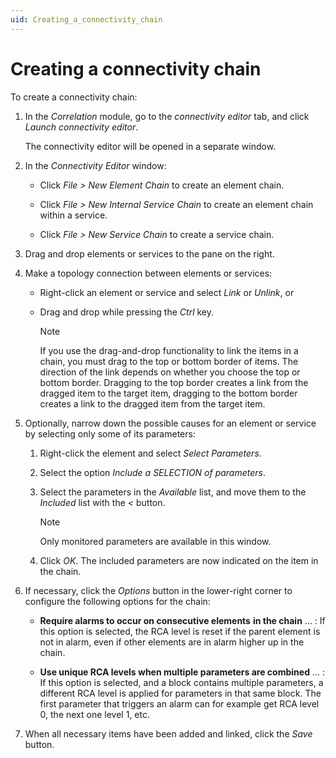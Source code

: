 ```yaml
---
uid: Creating_a_connectivity_chain
---
```


# Creating a connectivity chain

To create a connectivity chain:

1. In the *Correlation* module, go to the *connectivity editor* tab, and click *Launch connectivity editor*.

   The connectivity editor will be opened in a separate window.

1. In the *Connectivity Editor* window:

   - Click *File \> New Element Chain* to create an element chain.

   - Click *File \> New Internal Service Chain* to create an element chain within a service.

   - Click *File \> New Service Chain* to create a service chain.

1. Drag and drop elements or services to the pane on the right.

1. Make a topology connection between elements or services:

   - Right-click an element or service and select *Link* or *Unlink*, or

   - Drag and drop while pressing the *Ctrl* key.

     > [!NOTE]
     > If you use the drag-and-drop functionality to link the items in a chain, you must drag to the top or bottom border of items. The direction of the link depends on whether you choose the top or bottom border. Dragging to the top border creates a link from the dragged item to the target item, dragging to the bottom border creates a link to the dragged item from the target item.

1. Optionally, narrow down the possible causes for an element or service by selecting only some of its parameters:

   1. Right-click the element and select *Select Parameters*.

   1. Select the option *Include a SELECTION of parameters*.

   1. Select the parameters in the *Available* list, and move them to the *Included* list with the *\<* button.

      > [!NOTE]
      > Only monitored parameters are available in this window.

   1. Click *OK*. The included parameters are now indicated on the item in the chain.

1. If necessary, click the *Options* button in the lower-right corner to configure the following options for the chain:

   - **Require alarms to occur on consecutive elements** **in the chain** ... : If this option is selected, the RCA level is reset if the parent element is not in alarm, even if other elements are in alarm higher up in the chain.

   - **Use unique RCA levels when multiple parameters are combined** ... : If this option is selected, and a block contains multiple parameters, a different RCA level is applied for parameters in that same block. The first parameter that triggers an alarm can for example get RCA level 0, the next one level 1, etc.

1. When all necessary items have been added and linked, click the *Save* button.
